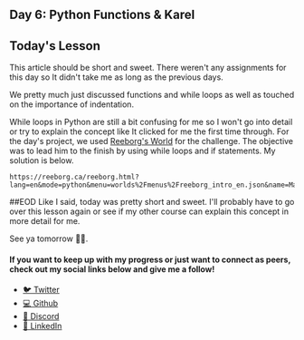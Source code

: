 ## Day 6: Python Functions & Karel

## Today's Lesson
This article should be short and sweet. There weren't any assignments for this day so It didn't take me as long as the previous days.

We pretty much just discussed functions and while loops as well as touched on the importance of indentation.

While loops in Python are still a bit confusing for me so I won't go into detail or try to explain the concept like It clicked for me the first time through. For the day's project, we used [Reeborg's World](https://reeborg.ca/reeborg.html?lang=en&mode=python&menu=worlds%2Fmenus%2Freeborg_intro_en.json&name=Maze&url=worlds%2Ftutorial_en%2Fmaze1.json) for the challenge. The objective was to lead him to the finish by using while loops and if statements. My solution is below. 

```
https://reeborg.ca/reeborg.html?lang=en&mode=python&menu=worlds%2Fmenus%2Freeborg_intro_en.json&name=Maze&url=worlds%2Ftutorial_en%2Fmaze1.json
```

##EOD
Like I said, today was pretty short and sweet. I'll probably have to go over this lesson again or see if my other course can explain this concept in more detail for me.

See ya tomorrow ✌🏾.

#### If you want to keep up with my progress or just want to connect as peers, check out my social links below and give me a follow!

<ul>
<li><a href="https://twitter.com/RingoMandingo93" target="_blank">🐦 Twitter</a></li>
<li><a href="https://github.com/kdleonard93" target="_blank">💻 Github</a></li>
<li><a href="https://discord.com/users/407639833146818570" target="_blank">👾 Discord</a></li>
<li><a href="https://www.linkedin.com/in/kyle-leonard93/" target="_blank">👔 LinkedIn</a></li>
</ul>